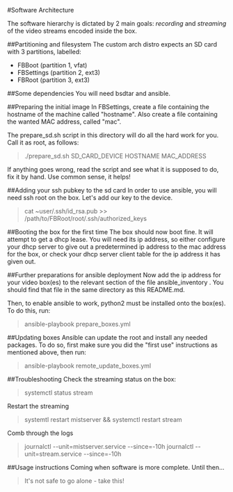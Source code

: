 #Software Architecture

The software hierarchy is dictated by 2 main goals: _recording_ and _streaming_ of the video streams encoded inside the box.

##Partitioning and filesystem
The custom arch distro expects an SD card with 3 partitions, labelled:
- FBBoot (partition 1, vfat)
- FBSettings (partition 2, ext3)
- FBRoot (partition 3, ext3)

##Some dependencies
You will need bsdtar and ansible.

##Preparing the initial image
In FBSettings, create a file containing the hostname of the machine called "hostname". Also create a file containing the wanted MAC address, called "mac".

The prepare_sd.sh script in this directory will do all the hard work for you. Call it as root, as follows:

> ./prepare_sd.sh SD_CARD_DEVICE HOSTNAME MAC_ADDRESS

If anything goes wrong, read the script and see what it is supposed to do, fix it by hand.
Use common sense, it helps!

##Adding your ssh pubkey to the sd card
In order to use ansible, you will need ssh root on the box. Let's add our key to the device.

> cat ~user/.ssh/id_rsa.pub >> /path/to/FBRoot/root/.ssh/authorized_keys

##Booting the box for the first time
The box should now boot fine. It will attempt to get a dhcp lease. You will need its ip address, so either configure your dhcp server to give out a predetermined ip address to the mac address for the box, or check your dhcp server client table for the ip address it has given out.

##Further preparations for ansible deployment
Now add the ip address for your video box(es) to the relevant section of the file ansible_inventory . You should find that file in the same directory as this README.md.

Then, to enable ansible to work, python2 must be installed onto the box(es). To do this, run:
> ansible-playbook prepare_boxes.yml

##Updating boxes
Ansible can update the root and install any needed packages. To do so, first make sure you did the "first use" instructions as mentioned above, then run:
> ansible-playbook remote_update_boxes.yml

##Troubleshooting
Check the streaming status on the box:
> systemctl status stream

Restart the streaming 
> systemtl restart mistserver && systemctl restart stream

Comb through the logs
> journalctl --unit=mistserver.service --since=-10h
> journalctl --unit=stream.service --since=-10h

##Usage instructions
Coming when software is more complete. Until then...
> It's not safe to go alone - take this!

